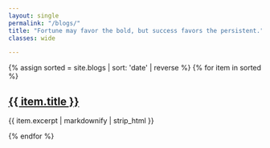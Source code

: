 ```yaml
---
layout: single
permalink: "/blogs/"
title: "Fortune may favor the bold, but success favors the persistent."
classes: wide

---
```

{% assign sorted = site.blogs | sort: 'date' | reverse %}
{% for item in sorted %}
  <h2><a href="{{ item.url }}">{{ item.title }}</a></h2>
  <p>{{ item.excerpt | markdownify | strip_html }}</p>
{% endfor %}
